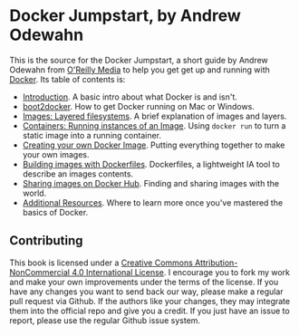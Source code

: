 # Docker Jumpstart, by Andrew Odewahn

This is the source for the Docker Jumpstart, a short guide by Andrew Odewahn from [O'Reilly Media](http://www.oreilly.com/) to help you get get up and running with [Docker](https://www.docker.com/).  Its table of contents is:

* [Introduction](content/introduction.md).  A basic intro about what Docker is and isn't.
* [boot2docker](content/boot2docker.md).  How to get Docker running on Mac or Windows.
* [Images: Layered filesystems](content/images.md).  A brief explanation of images and layers.
* [Containers: Running instances of an Image](content/containers.md).  Using `docker run` to turn a static image into a running container.
* [Creating your own Docker Image](content/example.md).  Putting everything together to make your own images.
* [Building images with Dockerfiles]("content/building-images-with-dockerfiles.md").  Dockerfiles, a lightweight IA tool to describe an images contents.  
* [Sharing images on Docker Hub](content/dockerhub.md).  Finding and sharing images with the world.
* [Additional Resources](content/additional-resources.md).  Where to learn more once you've mastered the basics of Docker.


## Contributing

This book is licensed under a [Creative Commons Attribution-NonCommercial 4.0 International License](http://creativecommons.org/licenses/by-nc/4.0/).  I  encourage you to fork my work and make your own improvements under the terms of the license. If you have any changes you want to send back our way, please make a regular pull request via Github. If the authors like your changes, they may integrate them into the official repo and give you a credit. If you just have an issue to report, please use the regular Github issue system.